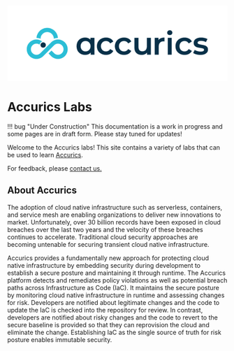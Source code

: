 ![Accurics Logo](assets/images/logo.png)

# Accurics Labs

!!! bug "Under Construction"
    This documentation is a work in progress and some pages are in draft form. Please stay tuned for updates!

Welcome to the Accurics labs! This site contains a variety of labs that can be used to learn [Accurics](https://www.accurics.com).

For feedback, please [contact us.](mailto:sa@accurics.com)

## About Accurics

The adoption of cloud native infrastructure such as serverless,  containers, and service mesh are enabling organizations to deliver  new innovations to market. Unfortunately, over 30 billion records  have been exposed in cloud breaches over the last two years and  the velocity of these breaches continues to accelerate. Traditional  cloud security approaches are becoming untenable for securing transient cloud native infrastructure. 

Accurics provides a fundamentally new approach for protecting  cloud native infrastructure by embedding security during  development to establish a secure posture and maintaining it through runtime. The Accurics platform detects and remediates  policy violations as well as potential breach paths across  Infrastructure as Code (IaC). It maintains the secure posture by  monitoring cloud native infrastructure in runtime and assessing  changes for risk. Developers are notified about legitimate changes and the code to update the IaC is checked into the repository for review. In contrast, developers are notified about risky changes and  the code to revert to the secure baseline is provided so that they can  reprovision the cloud and eliminate the change. Establishing IaC as the single source of truth for risk posture enables immutable security. 
